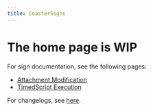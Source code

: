 ```yaml
---
title: CoasterSigns
---
```

# The home page is WIP
For sign documentation, see the following pages:
- [Attachment Modification](/signs/attachment.html)
- [TimedScript Execution](/signs/timedscript.html)

For changelogs, see [here](/changelogs).